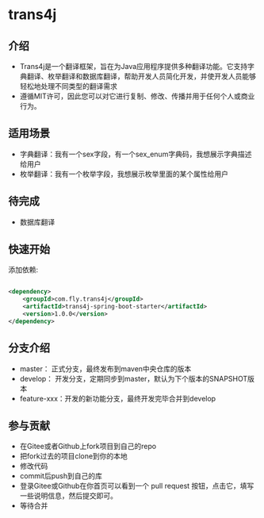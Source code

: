 # trans4j

## 介绍

- Trans4j是一个翻译框架，旨在为Java应用程序提供多种翻译功能。它支持字典翻译、枚举翻译和数据库翻译，帮助开发人员简化开发，并使开发人员能够轻松地处理不同类型的翻译需求
- 遵循MIT许可，因此您可以对它进行复制、修改、传播并用于任何个人或商业行为。

## 适用场景

- 字典翻译：我有一个sex字段，有一个sex_enum字典码，我想展示字典描述给用户
- 枚举翻译：我有一个枚举字段，我想展示枚举里面的某个属性给用户

## 待完成

- 数据库翻译

## 快速开始

添加依赖:

```xml

<dependency>
    <groupId>com.fly.trans4j</groupId>
    <artifactId>trans4j-spring-boot-starter</artifactId>
    <version>1.0.0</version>
</dependency>
```

## 分支介绍

- master： 正式分支，最终发布到maven中央仓库的版本
- develop： 开发分支，定期同步到master，默认为下个版本的SNAPSHOT版本
- feature-xxx：开发的新功能分支，最终开发完毕合并到develop

## 参与贡献

- 在Gitee或者Github上fork项目到自己的repo
- 把fork过去的项目clone到你的本地
- 修改代码
- commit后push到自己的库
- 登录Gitee或Github在你首页可以看到一个 pull request 按钮，点击它，填写一些说明信息，然后提交即可。
- 等待合并





